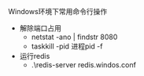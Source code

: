 Windows环境下常用命令行操作

* 解除端口占用  
  * netstat -ano \| findstr 8080 
  * taskkill -pid 进程pid -f
* 运行redis
  * .\redis-server redis.windos.conf



